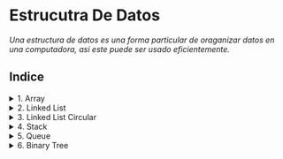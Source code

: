 # Estrucutra De Datos
*Una estructura de datos es una forma particular de oraganizar datos en una computadora, asi este puede ser usado eficientemente.*

## Indice
<details>
<summary> 1. Array </summary>

- [Creación, inicialización y Acceso](/Array/Creacion_Inicializacion_Acceso/GFG.java).
- [Array de objetos](/Array/ArrayDeObjetos/GFG_estudiante.java).
- [Array Multidimensionales](/Array/ArrayMultidimensional/MultiDimensional.java).
- [Pasar array a métodos](/Array/PasarArrayAMetodos/Test.java).
- [Devolución de array desde métodos](/Array/DevolucionArrayDesdeMetodos/Test_devolucion.java).
- [Clonación de arrays](/Array/ClonacionArray/Test_clonacion.java).
- [Clonación de arrays multidimensionales](/Array/ClonacionArrayMultidimensional/Test_clonacionMulti.java).
- [Rotación de array](/Array/RotacionArray/).
</details>

<details>
<summary> 2. Linked List </summary>

- [Objeto linked list](/ListaEnlazada/ListaEnlazada/ListaEnlazada.java).
- [Creación linked list](/ListaEnlazada/CreacionListaEnlazada/ListaEnlazadaSimple.java).
- [Recorrido lista enlazada](/ListaEnlazada/RecorridoListaEnlazada/RecorridoListaEnlazada.java).
- [Agregar un nodo a la lista](/ListaEnlazada/AgregarNodoListaEnlazada/InsertarNodoAlFrente.java).
- [Agregar un nodo después del otro](/ListaEnlazada/AgregarUnNodoDespuesDeOtro/InsertarDespues.java).
- [Agregar un nodo al final](/ListaEnlazada/AgregarUnNodoAlFinal/InsertaAlFinal.java).
- [Métodos del nodo](/ListaEnlazada/UtilizarMetodosAgregarNodo/MetodosListaEnlazada.java).
- [Eliminar un nodo de la lista](/ListaEnlazada/EliminarUnNodo/EliminarNodo.java).
- [Eliminar un nodo dado una posición](/ListaEnlazada/EliminarUnNodoDadoUnaPosicion/EliminarNodoEnUnaPosicion.java).
</details>

<details>
<summary> 3. Linked List Circular </summary>

- [Inserta en la lista enlazada circular](/ListaEnlazadaCircular/InsertarOrdenadamenteLC.java).
- [Recorrido de la lista enlazada circular](/ListaEnlazadaCircular/RecorreListaEnlazadaCircular.java).
</details>

<details>
<summary> 4. Stack </summary>

- [Implementación de pila utilizando array](/Pila/PilaImplemenandoArray/Stack.java).
- [Implementación de pila utilizando lista enlazada](/Pila/PilaImplementandoListaEnlazada/StackConListaEnlazada.java).
- [Implementación de pila utilizando framework JAVA](/Pila/PilaUtilizandoFramework/Test.java).
- [Cola utilizando pila](/Pila/04_ColaUsandoPila/Metodo1.java).
</details>

<details>
<summary> 5. Queue </summary>

- [Cola implementando en array](/Cola/ColaImplementandoArray/Queue.java).
- [Cola de prioridad](/Cola/ColaDePrioridad/PriorityQueueDemo.java).
- [Cola doblemente enlazada](/Cola/ColaDoblementeEnlazada/mypack/Queue.java).
</details>

<details>
<summary> 6. Binary Tree </summary>

- [Representación de un nodo del árbol binario](/ArbolBinario/ArbolBinario/Node.java)
- [Representación de una árbol binario simple](/ArbolBinario/ArbolBinarioSimple/ArbolBinario.java)
- [Determinar altura de un árbol binario recursivo](/ArbolBinario/AnchoDeUnArbolBinario/AnchoArbolBinario.java)
- [Determinar altura de un árbol binario recursivo optimizado](/ArbolBinario/AnchoDeUnArbolBinario/AnchoArbolBinarioOptimizado.java)
- [Eliminación de un nodo](/ArbolBinario/Eliminaci%C3%B3nDeUnNodo/EliminacionNodo.java)
- [Inserción de un nodo por orden de nivel](/ArbolBinario/InsercionPorOrdenDeNivel/InsercionEnArbolBinario.java)
</details>